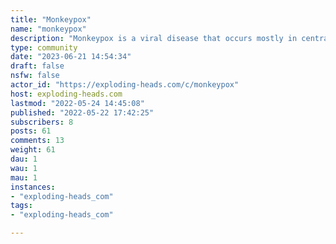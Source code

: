 ```yaml
---
title: "Monkeypox" 
name: "monkeypox"
description: "Monkeypox is a viral disease that occurs mostly in central and western Africa. It is called monkeypox because it was first identified in laboratory monkeys. "
type: community
date: "2023-06-21 14:54:34"
draft: false
nsfw: false
actor_id: "https://exploding-heads.com/c/monkeypox"
host: exploding-heads.com
lastmod: "2022-05-24 14:45:08"
published: "2022-05-22 17:42:25"
subscribers: 8
posts: 61
comments: 13
weight: 61
dau: 1
wau: 1
mau: 1
instances:
- "exploding-heads_com"
tags: 
- "exploding-heads_com"

---
```

